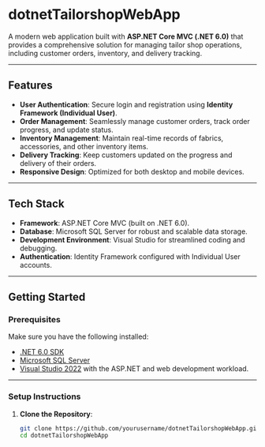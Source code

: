# **dotnetTailorshopWebApp**

A modern web application built with **ASP.NET Core MVC (.NET 6.0)** that provides a comprehensive solution for managing tailor shop operations, including customer orders, inventory, and delivery tracking.

---

## **Features**

- **User Authentication**: Secure login and registration using **Identity Framework (Individual User)**.
- **Order Management**: Seamlessly manage customer orders, track order progress, and update status.
- **Inventory Management**: Maintain real-time records of fabrics, accessories, and other inventory items.
- **Delivery Tracking**: Keep customers updated on the progress and delivery of their orders.
- **Responsive Design**: Optimized for both desktop and mobile devices.

---

## **Tech Stack**

- **Framework**: ASP.NET Core MVC (built on .NET 6.0).
- **Database**: Microsoft SQL Server for robust and scalable data storage.
- **Development Environment**: Visual Studio for streamlined coding and debugging.
- **Authentication**: Identity Framework configured with Individual User accounts.

---

## **Getting Started**

### **Prerequisites**

Make sure you have the following installed:
- [.NET 6.0 SDK](https://dotnet.microsoft.com/download/dotnet/6.0)
- [Microsoft SQL Server](https://www.microsoft.com/en-us/sql-server/sql-server-downloads)
- [Visual Studio 2022](https://visualstudio.microsoft.com/) with the ASP.NET and web development workload.

---

### **Setup Instructions**

1. **Clone the Repository**:
   ```bash
   git clone https://github.com/yourusername/dotnetTailorshopWebApp.git
   cd dotnetTailorshopWebApp
